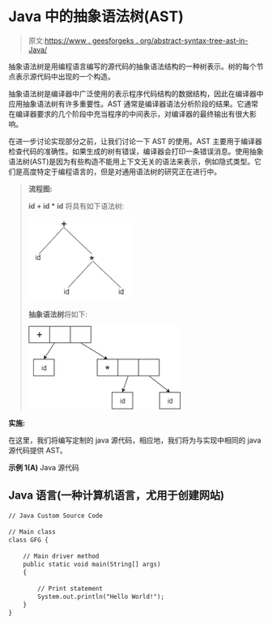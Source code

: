 # Java 中的抽象语法树(AST)

> 原文:[https://www . geesforgeks . org/abstract-syntax-tree-ast-in-Java/](https://www.geeksforgeeks.org/abstract-syntax-tree-ast-in-java/)

抽象语法树是用编程语言编写的源代码的抽象语法结构的一种树表示。树的每个节点表示源代码中出现的一个构造。

抽象语法树是编译器中广泛使用的表示程序代码结构的数据结构，因此在编译器中应用抽象语法树有许多重要性。AST 通常是编译器语法分析阶段的结果。它通常在编译器要求的几个阶段中充当程序的中间表示，对编译器的最终输出有很大影响。

在进一步讨论实现部分之前，让我们讨论一下 AST 的使用。AST 主要用于编译器检查代码的准确性。如果生成的树有错误，编译器会打印一条错误消息。使用抽象语法树(AST)是因为有些构造不能用上下文无关的语法来表示，例如隐式类型。它们是高度特定于编程语言的，但是对通用语法树的研究正在进行中。

> **流程图:**
> 
> **id + id * id** 将具有如下语法树:
> 
> ![](img/df8b68188b0ded63acb1bd739eeaa920.png)
> 
> **抽象语法树**将如下:
> 
> ![](img/e0875a59009a4f6a8239ce2fc7f35384.png)

**实施:**

在这里，我们将编写定制的 java 源代码，相应地，我们将为与实现中相同的 java 源代码提供 AST。

**示例 1(A)** Java 源代码

## Java 语言(一种计算机语言，尤用于创建网站)

```
// Java Custom Source Code

// Main class
class GFG {

    // Main driver method
    public static void main(String[] args)
    {

        // Print statement
        System.out.println("Hello World!");
    }
}
```